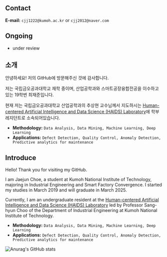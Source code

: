 ## Contact
**E-mail:** `cjj1222@kumoh.ac.kr` or `cjj2012@naver.com`

## Ongoing
- under review

## 소개

안녕하세요! 저의 GitHub에 방문해주신 것에 감사합니다.

저는 국립금오공과대학교 재학 중이며, 산업공학과와 스마트공장융합전공을 이수하고 있는 19학번 최재준입니다.

현재 저는 국립금오공과대학교 산업공학과의 추상현 교수님께서 지도하시는 [Human-centered Artificial Intelligence and Data Science (HAIDS) Laboratory](https://sites.google.com/view/ids-kit)에 학부 레지던트로 소속되어있습니다.

- **Methodology:** `Data Analysis, Data Mining, Machine Learning, Deep Learning`
- **Applications:** `Defect Detection, Quality Control, Anomaly Detection, Predictive analytics for maintenance`



## Introduce

Hello! Thank you for visiting my GitHub.

I am Jaejun Choe, a student at Kumoh National Institute of Technology, majoring in Industrial Engineering and Smart Factory Convergence. I started my studies in March 2019 and will graduate in March 2025.

Currently, I am an undergraduate resident at the [Human-centered Artificial Intelligence and Data Science (HAIDS) Laboratory](https://sites.google.com/view/ids-kit) led by Professor Sang-hyun Choo of the Department of Industrial Engineering at Kumoh National Institute of Technology.

- **Methodology:** `Data Analysis, Data Mining, Machine Learning, Deep Learning`
- **Applications:** `Defect Detection, Quality Control, Anomaly Detection, Predictive analytics for maintenance`



![Anurag's GitHub stats](https://github-readme-stats.vercel.app/api?username=jaejunchoe&show_icons=true&theme=dracula)




